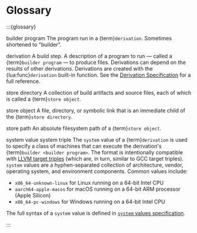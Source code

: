 # Glossary

:::{glossary}

builder program
  The program run in a {term}`derivation`.
  Sometimes shortened to "builder".

derivation
  A build step.
  A description of a program to run — called a {term}`builder program` —
  to produce files.
  Derivations can depend on the results of other derivations.
  Derivations are created with the {lua:func}`derivation` built-in function.
  See the [Derivation Specification](derivations.md) for a full reference.

store directory
  A collection of build artifacts and source files,
  each of which is called a {term}`store object`.

store object
  A file, directory, or symbolic link that is an immediate child of the {term}`store directory`.

store path
  An absolute filesystem path of a {term}`store object`.

system value
system triple
  The `system` value of a {term}`derivation` is used to specify a class of machines that can execute the derivation's {term}`builder <builder program>`.
  The format is intentionally compatible with [LLVM target triples][]
  (which are, in turn, similar to GCC target triples).
  `system` values are a hyphen-separated collection of architecture, vendor, operating system, and environment components.
  Common values include:

  - `x86_64-unknown-linux` for Linux running on a 64-bit Intel CPU
  - `aarch64-apple-macos` for macOS running on a 64-bit ARM processor (Apple Silicon)
  - `x86_64-pc-windows` for Windows running on a 64-bit Intel CPU

  The full syntax of a `system` value is defined in [`system` values specification][].

:::

[LLVM target triples]: https://clang.llvm.org/docs/CrossCompilation.html#target-triple
[`system` values specification]: https://github.com/256lights/zb/blob/main/internal/system/README.md
